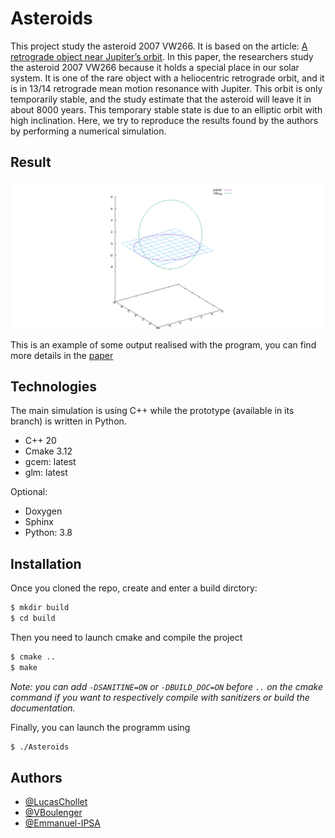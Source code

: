 
# Asteroids

This project study the asteroid 2007 VW266. It is based on the article: [A retrograde object near
Jupiter’s orbit](https://www.sciencedirect.com/science/article/abs/pii/S0032063317302453?via%3Dihub). In this paper, the researchers study the asteroid 2007 VW266 because it holds a special place
in our solar system. It is one of the rare object with a heliocentric retrograde orbit, and it is in 13/14
retrograde mean motion resonance with Jupiter. This orbit is only temporarily stable, and the study
estimate that the asteroid will leave it in about 8000 years. This temporary stable state is due to an
elliptic orbit
with high inclination. Here, we try to reproduce the results found by the authors
by performing a numerical simulation.

## Result

![](orbit.png)

This is an example of some output realised with the program, you can find more details in the [paper](ResultPaper.pdf)

## Technologies

The main simulation is using C++ while the prototype (available in its branch) is written in Python.
* C++ 20
* Cmake 3.12
* gcem: latest
* glm: latest

Optional: 
* Doxygen
* Sphinx
* Python: 3.8


## Installation

Once you cloned the repo, create and enter a build dirctory:
```bash
$ mkdir build
$ cd build
```

Then you need to launch cmake and compile the project
```bash
$ cmake ..
$ make
```

*Note: you can add `-DSANITINE=ON` or `-DBUILD_DOC=ON` before `..` on the cmake command if you want to respectively compile with sanitizers or build the documentation.*

Finally, you can launch the programm using 
```bash
$ ./Asteroids
```

## Authors

- [@LucasChollet](https://github.com/LucasChollet)
- [@VBoulenger](https://github.com/VBoulenger)
- [@Emmanuel-IPSA](https://github.com/Emmanuel-IPSA) 

